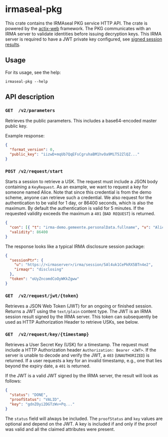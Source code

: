 # irmaseal-pkg

This crate contains the IRMAseal PKG service HTTP API. The crate is powered by
the [actix-web](https://actix.rs/) framework. The PKG communicates with an IRMA
server to validate identities before issuing decryption keys.  This IRMA server
is required to have a JWT private key configured, see [signed session
results](https://irma.app/docs/irma-server/#signed-jwt-session-results).

## Usage

For its usage, see the help:
```
irmaseal-pkg --help
```

## API description

### `GET  /v2/parameters`
Retrieves the public parameters. This includes a base64-encoded master public
key.

Example response: 
```JSON
{
  "format_version": 0,
  "public_key": "iizwD+mqUb7QqEFsCgruhaBM1hvOa9MiT52ZlQZ..."
}
```

### `POST /v2/request/start`
Starts a session to retrieve a USK. The request must include a JSON body
containing a `KeyRequest`.  As an example, we want to request a key for someone
named Alice.  Note that since this credential is from the demo scheme, anyone
can retrieve such a credential.  We also request for the authentication to be
valid for 1 day, or 86400 seconds, which is also the maximum. By default the 
authentication is valid for 5 minutes. If the requested validity exceeds the maximum
a `401` (`BAD REQUEST`) is returned.

```JSON
{
  "con": [{ "t": "irma-demo.gemeente.personalData.fullname", "v": "Alice" }],
  "validity": 86400
}
```

The response looks like a typical IRMA disclosure session package:
```JSON
{
  "sessionPtr": {
    "u": "https://<irmaserver>/irma/session/5Al4uk1CePkRX5BTn4e2",
    "irmaqr": "disclosing"
  },
  "token": "oUyZncomdCoOyWKkZgww"
}
```


### `GET  /v2/request/jwt/{token}`
Retrieves a JSON Web Token (JWT) for an ongoing or finished session. Returns a
JWT using the `text/plain` content type.  The JWT is an IRMA session result
signed by the IRMA server.  This token can subsequently be used as HTTP
Authorization Header to retrieve USKs, see below.

### `GET  /v2/request/key/{timestamp}`
Retrieves a User Secret Key (USK) for a timestamp. The request must include a
HTTP Authorization header `Authorization: Bearer <JWT>`. If the server is
unable to decode and verify the JWT, a `403` (`UNAUTHORIZED`) is returned. If a
user requests a key for an invalid timestamp, e.g., one that lies beyond the
expiry date, a `401` is returned.

If the JWT is a valid JWT signed by the IRMA server, the result will look as
follows:

```JSON
{
  "status": "DONE",
  "proofStatus": "VALID",
  "key": "gdnZOyi2DGTzWv+Pq..."
}
```

The `status` field will always be included. The `proofStatus` and `key` values
are optional and depend on the JWT.  A key is included if and only if the proof
was valid and all the claimed attributes were present.
